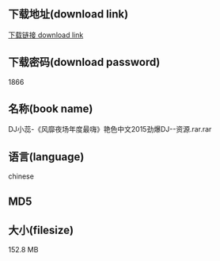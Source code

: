 ## 下载地址(download link)
[下载链接 download link](https://tutu365.netlify.app/?s=DJ%E5%B0%8F%E8%95%8A-%E3%80%8A%E9%A3%8E%E9%9D%A1%E5%A4%9C%E5%9C%BA%E5%B9%B4%E5%BA%A6%E6%9C%80%E5%97%A8%E3%80%8B%E8%89%B3%E8%89%B2%E4%B8%AD%E6%96%872015%E5%8A%B2%E7%88%86DJ--%E8%B5%84%E6%BA%90.rar)

## 下载密码(download password)
1866

## 名称(book name)
DJ小蕊-《风靡夜场年度最嗨》艳色中文2015劲爆DJ--资源.rar.rar

## 语言(language)
chinese

## MD5


## 大小(filesize)
152.8 MB
